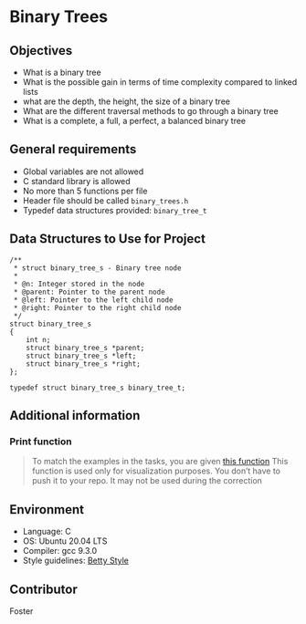 # Binary Trees
## Objectives
- What is a binary tree
- What is the possible gain in terms of time complexity compared to linked lists
- what are the depth, the height, the size of a binary tree
- What are the different traversal methods to go through a binary tree
- What is a complete, a full, a perfect, a balanced binary tree

## General requirements
- Global variables are not allowed
- C standard library is allowed
- No more than 5 functions per file
- Header file should be called `binary_trees.h`
- Typedef data structures provided: `binary_tree_t`

## Data Structures to Use for Project
```
/**
 * struct binary_tree_s - Binary tree node
 *
 * @n: Integer stored in the node
 * @parent: Pointer to the parent node
 * @left: Pointer to the left child node
 * @right: Pointer to the right child node
 */
struct binary_tree_s
{
    int n;
    struct binary_tree_s *parent;
    struct binary_tree_s *left;
    struct binary_tree_s *right;
};

typedef struct binary_tree_s binary_tree_t;
```
## Additional information
### Print function
> To match the examples in the tasks, you are given [this function](https://github.com/holbertonschool/0x1C.c)
This function is used only for visualization purposes. You don’t have to push it to your repo. It may not be used during the correction

## Environment
- Language: C
- OS: Ubuntu 20.04 LTS
- Compiler: gcc 9.3.0
- Style guidelines: [Betty Style](https://github.com/holbertonschool/Betty/wiki)

## Contributor
Foster
